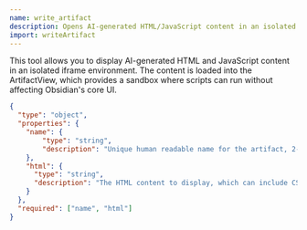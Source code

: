 ```yaml
---
name: write_artifact
description: Opens AI-generated HTML/JavaScript content in an isolated ArtifactView
import: writeArtifact
---
```


This tool allows you to display AI-generated HTML and JavaScript content in an isolated iframe environment. The content is loaded into the ArtifactView, which provides a sandbox where scripts can run without affecting Obsidian's core UI.

```json
{
  "type": "object",
  "properties": {
    "name": {
        "type": "string",
        "description": "Unique human readable name for the artifact, 2-3 words at most."
    }, 
    "html": {
      "type": "string",
      "description": "The HTML content to display, which can include CSS and JavaScript. This content will be loaded into an iframe with sandbox attributes."
    }
  },
  "required": ["name", "html"]
}
```
